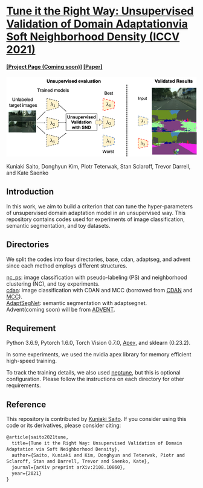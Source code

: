 # [Tune it the Right Way: Unsupervised Validation of Domain Adaptationvia Soft Neighborhood Density (ICCV 2021)](https://arxiv.org/pdf/2108.10860.pdf)
#### [[Project Page (Coming soon)]]()  [[Paper]](https://arxiv.org/pdf/2108.10860.pdf)
![Overview](imgs/mainfig_git_snd.png)

Kuniaki Saito, Donghyun Kim, Piotr Teterwak, Stan Sclaroff, Trevor Darrell, and Kate Saenko

## Introduction
In this work, we aim to build a criterion that can tune the hyper-parameters of unsupervised domain adaptation model in an unsupervised way.
This repository contains codes used for experiments of image classification, semantic segmentation, and toy datasets.

## Directories
We split the codes into four directories, base, cdan, adaptseg, and advent since each method employs different structures.

[nc_ps](nc_ps): image classification with pseudo-labeling (PS) and neighborhood clustering (NC), and toy experiments. <br>
[cdan](cdan): image classification with CDAN and MCC (borrowed from [CDAN](https://github.com/thuml/CDAN) and [MCC](https://github.com/thuml/Versatile-Domain-Adaptation)). <br>
[AdaptSegNet](AdaptSegNet): semantic segmentation with adaptsegnet. <br>
Advent(coming soon) will be from [ADVENT](https://github.com/valeoai/ADVENT).


## Requirement
Python 3.6.9, Pytorch 1.6.0, Torch Vision 0.7.0, [Apex](https://github.com/NVIDIA/apex), and sklearn (0.23.2). <br>

In some experiments, we used the nvidia apex library for memory efficient high-speed training. <br>

To track the training details, we also used [neptune](https://docs.neptune.ai/getting-started/installation), but this is optional configuration.
Please follow the instructions on each directory for other requirements.

## Reference
This repository is contributed by [Kuniaki Saito](http://cs-people.bu.edu/keisaito/).
If you consider using this code or its derivatives, please consider citing:

```
@article{saito2021tune,
  title={Tune it the Right Way: Unsupervised Validation of Domain Adaptation via Soft Neighborhood Density},
  author={Saito, Kuniaki and Kim, Donghyun and Teterwak, Piotr and Sclaroff, Stan and Darrell, Trevor and Saenko, Kate},
  journal={arXiv preprint arXiv:2108.10860},
  year={2021}
}
```

